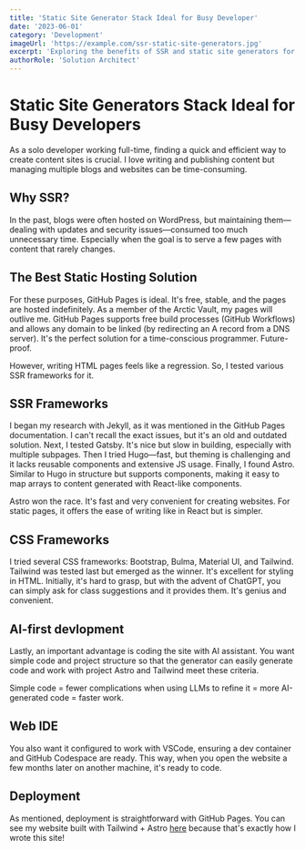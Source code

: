 ```yaml
---
title: 'Static Site Generator Stack Ideal for Busy Developer'
date: '2023-06-01'
category: 'Development'
imageUrl: 'https://example.com/ssr-static-site-generators.jpg'
excerpt: 'Exploring the benefits of SSR and static site generators for efficient content creation.'
authorRole: 'Solution Architect'
---
```


# Static Site Generators Stack Ideal for Busy Developers

As a solo developer working full-time, finding a quick and efficient way to create content sites is crucial. I love writing and publishing content but managing multiple blogs and websites can be time-consuming.

## Why SSR?

In the past, blogs were often hosted on WordPress, but maintaining them—dealing with updates and security issues—consumed too much unnecessary time. Especially when the goal is to serve a few pages with content that rarely changes.

## The Best Static Hosting Solution

For these purposes, GitHub Pages is ideal. It's free, stable, and the pages are hosted indefinitely. As a member of the Arctic Vault, my pages will outlive me. GitHub Pages supports free build processes (GitHub Workflows) and allows any domain to be linked (by redirecting an A record from a DNS server). It's the perfect solution for a time-conscious programmer. Future-proof.

However, writing HTML pages feels like a regression. So, I tested various SSR frameworks for it.

## SSR Frameworks

I began my research with Jekyll, as it was mentioned in the GitHub Pages documentation. I can't recall the exact issues, but it's an old and outdated solution. Next, I tested Gatsby. It's nice but slow in building, especially with multiple subpages. Then I tried Hugo—fast, but theming is challenging and it lacks reusable components and extensive JS usage. Finally, I found Astro. Similar to Hugo in structure but supports components, making it easy to map arrays to content generated with React-like components.

Astro won the race. It's fast and very convenient for creating websites. For static pages, it offers the ease of writing like in React but is simpler.

## CSS Frameworks

I tried several CSS frameworks: Bootstrap, Bulma, Material UI, and Tailwind. Tailwind was tested last but emerged as the winner. It's excellent for styling in HTML. Initially, it's hard to grasp, but with the advent of ChatGPT, you can simply ask for class suggestions and it provides them. It's genius and convenient.

## AI-first devlopment

Lastly, an important advantage is coding the site with AI assistant. You want simple code and project structure so that the generator can easily generate code and work with project Astro and Tailwind meet these criteria.

Simple code = fewer complications when using LLMs to refine it = more AI-generated code = faster work.

## Web IDE

You also want it configured to work with VSCode, ensuring a dev container and GitHub Codespace are ready. This way, when you open the website a few months later on another machine, it's ready to code.

## Deployment

As mentioned, deployment is straightforward with GitHub Pages. You can see my website built with Tailwind + Astro [here]() because that's exactly how I wrote this site!
